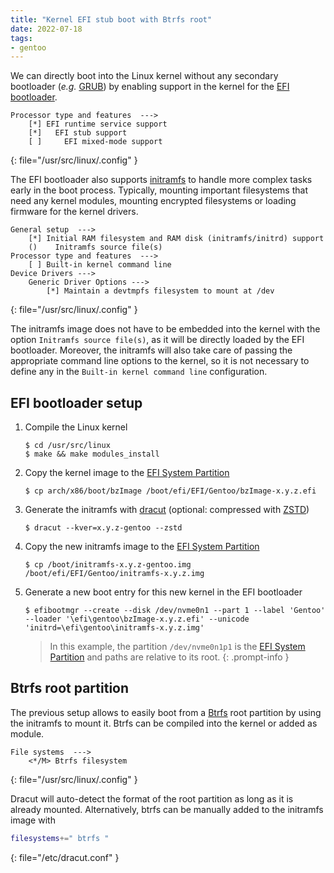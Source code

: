 ```yaml
---
title: "Kernel EFI stub boot with Btrfs root"
date: 2022-07-18
tags:
- gentoo
---
```


We can directly boot into the Linux kernel without any secondary bootloader
(*e.g.* [GRUB](https://www.gnu.org/software/grub/)) by enabling support in the
kernel for the [EFI bootloader](https://wiki.gentoo.org/wiki/EFI_stub).

```
Processor type and features  --->
    [*] EFI runtime service support 
    [*]   EFI stub support
    [ ]     EFI mixed-mode support
```
{: file="/usr/src/linux/.config" }

The EFI bootloader also supports [initramfs](https://wiki.gentoo.org/wiki/Initramfs)
to handle more complex tasks early in the boot process. Typically, mounting
important filesystems that need any kernel modules, mounting encrypted
filesystems or loading firmware for the kernel drivers.

```
General setup  --->
    [*] Initial RAM filesystem and RAM disk (initramfs/initrd) support
    ()    Initramfs source file(s)
Processor type and features  --->
    [ ] Built-in kernel command line
Device Drivers --->
    Generic Driver Options --->
        [*] Maintain a devtmpfs filesystem to mount at /dev
```
{: file="/usr/src/linux/.config" }

The initramfs image does not have to be embedded into the kernel with the
option `Initramfs source file(s)`, as it will be directly loaded by the EFI
bootloader. Moreover, the initramfs will also take care of passing the
appropriate command line options to the kernel, so it is not necessary to
define any in the `Built-in kernel command line` configuration.

## EFI bootloader setup
1. Compile the Linux kernel
    ```console
    $ cd /usr/src/linux
    $ make && make modules_install
    ```
2. Copy the kernel image to the [EFI System Partition](https://wiki.gentoo.org/wiki/EFI_System_Partition)
   
   ```console
   $ cp arch/x86/boot/bzImage /boot/efi/EFI/Gentoo/bzImage-x.y.z.efi
   ```
3. Generate the initramfs with [dracut](https://github.com/dracutdevs/dracut)
   (optional: compressed with [ZSTD](https://github.com/facebook/zstd))
   ```console
   $ dracut --kver=x.y.z-gentoo --zstd
   ```
4. Copy the new initramfs image to the [EFI System Partition](https://wiki.gentoo.org/wiki/EFI_System_Partition)
   ```console
   $ cp /boot/initramfs-x.y.z-gentoo.img /boot/efi/EFI/Gentoo/initramfs-x.y.z.img
   ```
5. Generate a new boot entry for this new kernel in the EFI bootloader
   ```console
   $ efibootmgr --create --disk /dev/nvme0n1 --part 1 --label 'Gentoo' --loader '\efi\gentoo\bzImage-x.y.z.efi' --unicode 'initrd=\efi\gentoo\initramfs-x.y.z.img'
   ```
   > In this example, the partition `/dev/nvme0n1p1` is the
   > [EFI System Partition](https://wiki.gentoo.org/wiki/EFI_System_Partition)
   > and paths are relative to its root.
   {: .prompt-info }


## Btrfs root partition

The previous setup allows to easily boot from a
[Btrfs](https://btrfs.wiki.kernel.org) root partition by using the initramfs to
mount it. Btrfs can be compiled into the kernel or added as module.

```
File systems  --->
    <*/M> Btrfs filesystem
```
{: file="/usr/src/linux/.config" }

Dracut will auto-detect the format of the root partition as long as it is
already mounted. Alternatively, btrfs can be manually added to the initramfs
image with

```bash
filesystems+=" btrfs "
```
{: file="/etc/dracut.conf" }

